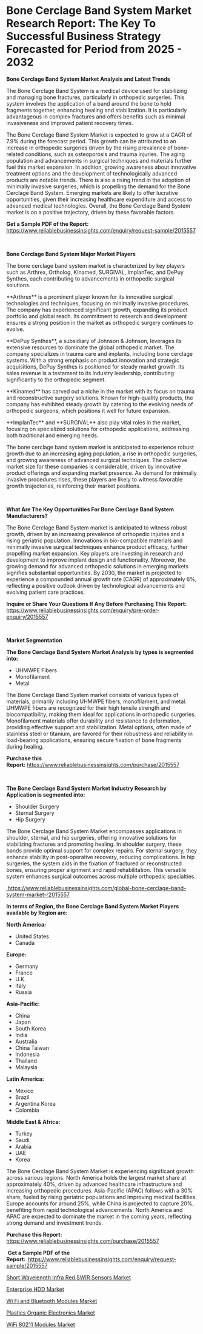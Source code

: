 <p><h1>Bone Cerclage Band System Market Research Report: The Key To Successful Business Strategy Forecasted for Period from 2025 - 2032</h1></p><p><strong>Bone Cerclage Band System Market Analysis and Latest Trends</strong></p>
<p><p>The Bone Cerclage Band System is a medical device used for stabilizing and managing bone fractures, particularly in orthopedic surgeries. This system involves the application of a band around the bone to hold fragments together, enhancing healing and stabilization. It is particularly advantageous in complex fractures and offers benefits such as minimal invasiveness and improved patient recovery times.</p><p>The Bone Cerclage Band System Market is expected to grow at a CAGR of 7.9% during the forecast period. This growth can be attributed to an increase in orthopedic surgeries driven by the rising prevalence of bone-related conditions, such as osteoporosis and trauma injuries. The aging population and advancements in surgical techniques and materials further fuel this market expansion. In addition, growing awareness about innovative treatment options and the development of technologically advanced products are notable trends. There is also a rising trend in the adoption of minimally invasive surgeries, which is propelling the demand for the Bone Cerclage Band System. Emerging markets are likely to offer lucrative opportunities, given their increasing healthcare expenditure and access to advanced medical technologies. Overall, the Bone Cerclage Band System market is on a positive trajectory, driven by these favorable factors.</p></p>
<p><strong>Get a Sample PDF of the Report:&nbsp;</strong> <a href="https://www.reliablebusinessinsights.com/enquiry/request-sample/2015557?utm_campaign=950&utm_medium=2&utm_source=Github&utm_content=ia&utm_term=17012025&utm_id=bone-cerclage-band-system">https://www.reliablebusinessinsights.com/enquiry/request-sample/2015557</a></p>
<p>&nbsp;</p>
<p><strong>Bone Cerclage Band System Major Market Players</strong></p>
<p><p>The bone cerclage band system market is characterized by key players such as Arthrex, Ortholog, Kinamed, SURGIVAL, ImplanTec, and DePuy Synthes, each contributing to advancements in orthopedic surgical solutions.</p><p>**Arthrex** is a prominent player known for its innovative surgical technologies and techniques, focusing on minimally invasive procedures. The company has experienced significant growth, expanding its product portfolio and global reach. Its commitment to research and development ensures a strong position in the market as orthopedic surgery continues to evolve.</p><p>**DePuy Synthes**, a subsidiary of Johnson & Johnson, leverages its extensive resources to dominate the global orthopedic market. The company specializes in trauma care and implants, including bone cerclage systems. With a strong emphasis on product innovation and strategic acquisitions, DePuy Synthes is positioned for steady market growth. Its sales revenue is a testament to its industry leadership, contributing significantly to the orthopedic segment.</p><p>**Kinamed** has carved out a niche in the market with its focus on trauma and reconstructive surgery solutions. Known for high-quality products, the company has exhibited steady growth by catering to the evolving needs of orthopedic surgeons, which positions it well for future expansion.</p><p>**ImplanTec** and **SURGIVAL** also play vital roles in the market, focusing on specialized solutions for orthopedic applications, addressing both traditional and emerging needs.</p><p>The bone cerclage band system market is anticipated to experience robust growth due to an increasing aging population, a rise in orthopedic surgeries, and growing awareness of advanced surgical techniques. The collective market size for these companies is considerable, driven by innovative product offerings and expanding market presence. As demand for minimally invasive procedures rises, these players are likely to witness favorable growth trajectories, reinforcing their market positions.</p></p>
<p>&nbsp;</p>
<p><strong>What Are The Key Opportunities For Bone Cerclage Band System Manufacturers?</strong></p>
<p><p>The Bone Cerclage Band System market is anticipated to witness robust growth, driven by an increasing prevalence of orthopedic injuries and a rising geriatric population. Innovations in bio-compatible materials and minimally invasive surgical techniques enhance product efficacy, further propelling market expansion. Key players are investing in research and development to improve implant design and functionality. Moreover, the growing demand for advanced orthopedic solutions in emerging markets signifies substantial opportunities. By 2030, the market is projected to experience a compounded annual growth rate (CAGR) of approximately 6%, reflecting a positive outlook driven by technological advancements and evolving patient care practices.</p></p>
<p><strong>Inquire or Share Your Questions If Any Before Purchasing This Report:</strong> <a href="https://www.reliablebusinessinsights.com/enquiry/pre-order-enquiry/2015557?utm_campaign=950&utm_medium=2&utm_source=Github&utm_content=ia&utm_term=17012025&utm_id=bone-cerclage-band-system">https://www.reliablebusinessinsights.com/enquiry/pre-order-enquiry/2015557</a></p>
<p>&nbsp;</p>
<p><strong>Market Segmentation</strong></p>
<p><strong>The Bone Cerclage Band System Market Analysis by types is segmented into:</strong></p>
<p><ul><li>UHMWPE Fibers</li><li>Monofilament</li><li>Metal</li></ul></p>
<p><p>The Bone Cerclage Band System market consists of various types of materials, primarily including UHMWPE fibers, monofilament, and metal. UHMWPE fibers are recognized for their high tensile strength and biocompatibility, making them ideal for applications in orthopedic surgeries. Monofilament materials offer durability and resistance to deformation, providing effective support and stabilization. Metal options, often made of stainless steel or titanium, are favored for their robustness and reliability in load-bearing applications, ensuring secure fixation of bone fragments during healing.</p></p>
<p><strong>Purchase this Report:&nbsp;</strong><a href="https://www.reliablebusinessinsights.com/purchase/2015557?utm_campaign=950&utm_medium=2&utm_source=Github&utm_content=ia&utm_term=17012025&utm_id=bone-cerclage-band-system">https://www.reliablebusinessinsights.com/purchase/2015557</a></p>
<p>&nbsp;</p>
<p><strong>The Bone Cerclage Band System Market Industry Research by Application is segmented into:</strong></p>
<p><ul><li>Shoulder Surgery</li><li>Sternal Surgery</li><li>Hip Surgery</li></ul></p>
<p><p>The Bone Cerclage Band System Market encompasses applications in shoulder, sternal, and hip surgeries, offering innovative solutions for stabilizing fractures and promoting healing. In shoulder surgery, these bands provide optimal support for complex repairs. For sternal surgery, they enhance stability in post-operative recovery, reducing complications. In hip surgeries, the system aids in the fixation of fractured or reconstructed bones, ensuring proper alignment and rapid rehabilitation. This versatile system enhances surgical outcomes across multiple orthopedic specialties.</p></p>
<p><a href="https://www.reliablebusinessinsights.com/global-bone-cerclage-band-system-market-r2015557?utm_campaign=950&utm_medium=2&utm_source=Github&utm_content=ia&utm_term=17012025&utm_id=bone-cerclage-band-system">&nbsp;https://www.reliablebusinessinsights.com/global-bone-cerclage-band-system-market-r2015557</a></p>
<p><strong>In terms of Region, the Bone Cerclage Band System Market Players available by Region are:</strong></p>
<p>
    <p> <strong> North America: </strong>
        <ul>
            <li>United States</li>
            <li>Canada</li>
        </ul>
        </p> 
    <p> <strong> Europe: </strong>
        <ul>
            <li>Germany</li>
            <li>France</li>
            <li>U.K.</li>
            <li>Italy</li>
            <li>Russia</li>
        </ul>
        </p> 
    <p> <strong> Asia-Pacific: </strong>
        <ul>
            <li>China</li>
            <li>Japan</li>
            <li>South Korea</li>
            <li>India</li>
            <li>Australia</li>
            <li>China Taiwan</li>
            <li>Indonesia</li>
            <li>Thailand</li>
            <li>Malaysia</li>
        </ul>
        </p> 
    <p> <strong> Latin America: </strong>
        <ul>
            <li>Mexico</li>
            <li>Brazil</li>
            <li>Argentina Korea</li>
            <li>Colombia</li>
        </ul>
        </p> 
    <p> <strong> Middle East & Africa: </strong>
        <ul>
            <li>Turkey</li>
            <li>Saudi</li>
            <li>Arabia</li>
            <li>UAE</li>
            <li>Korea</li>
        </ul>
    </p>
    </p>
<p><p>The Bone Cerclage Band System Market is experiencing significant growth across various regions. North America holds the largest market share at approximately 40%, driven by advanced healthcare infrastructure and increasing orthopedic procedures. Asia-Pacific (APAC) follows with a 30% share, fueled by rising geriatric populations and improving medical facilities. Europe accounts for around 25%, while China is projected to capture 20%, benefiting from rapid technological advancements. North America and APAC are expected to dominate the market in the coming years, reflecting strong demand and investment trends.</p></p>
<p><strong>Purchase this Report: </strong><a href="https://www.reliablebusinessinsights.com/purchase/2015557?utm_campaign=950&utm_medium=2&utm_source=Github&utm_content=ia&utm_term=17012025&utm_id=bone-cerclage-band-system">https://www.reliablebusinessinsights.com/purchase/2015557</a></p>
<p>&nbsp;<strong>Get a Sample PDF of the Report:&nbsp;&nbsp;</strong><a href="https://www.reliablebusinessinsights.com/enquiry/request-sample/2015557?utm_campaign=950&utm_medium=2&utm_source=Github&utm_content=ia&utm_term=17012025&utm_id=bone-cerclage-band-system">https://www.reliablebusinessinsights.com/enquiry/request-sample/2015557</a></p>
<p><strong></strong></p>
<p><p><a href="https://github.com/lashaunm5st/Market-Research-Report-List-1/blob/main/short-wavelength-infra-red-swir-sensors-market.md?utm_campaign=950&utm_medium=2&utm_source=Github&utm_content=ia&utm_term=17012025&utm_id=bone-cerclage-band-system">Short Wavelength Infra Red SWIR Sensors Market</a></p><p><a href="https://github.com/kimberjam0i/Market-Research-Report-List-1/blob/main/enterprise-hdd-market.md?utm_campaign=950&utm_medium=2&utm_source=Github&utm_content=ia&utm_term=17012025&utm_id=bone-cerclage-band-system">Enterprise HDD Market</a></p><p><a href="https://github.com/antonioc6hal/Market-Research-Report-List-1/blob/main/wi-fi-and-bluetooth-modules-market.md?utm_campaign=950&utm_medium=2&utm_source=Github&utm_content=ia&utm_term=17012025&utm_id=bone-cerclage-band-system">Wi Fi and Bluetooth Modules Market</a></p><p><a href="https://github.com/hammelximalschid/Market-Research-Report-List-1/blob/main/plastics-organic-electronics-market.md?utm_campaign=950&utm_medium=2&utm_source=Github&utm_content=ia&utm_term=17012025&utm_id=bone-cerclage-band-system">Plastics Organic Electronics Market</a></p><p><a href="https://github.com/osbornrdaflalo/Market-Research-Report-List-1/blob/main/wifi-80211-modules-market.md?utm_campaign=950&utm_medium=2&utm_source=Github&utm_content=ia&utm_term=17012025&utm_id=bone-cerclage-band-system">WiFi 80211 Modules Market</a></p></p>
